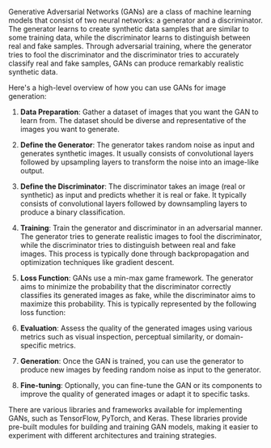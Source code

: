 Generative Adversarial Networks (GANs) are a class of machine learning models that consist of two neural networks: a generator and a discriminator. The generator learns to create synthetic data samples that are similar to some training data, while the discriminator learns to distinguish between real and fake samples. Through adversarial training, where the generator tries to fool the discriminator and the discriminator tries to accurately classify real and fake samples, GANs can produce remarkably realistic synthetic data.

Here's a high-level overview of how you can use GANs for image generation:

1. **Data Preparation**: Gather a dataset of images that you want the GAN to learn from. The dataset should be diverse and representative of the images you want to generate.

2. **Define the Generator**: The generator takes random noise as input and generates synthetic images. It usually consists of convolutional layers followed by upsampling layers to transform the noise into an image-like output.

3. **Define the Discriminator**: The discriminator takes an image (real or synthetic) as input and predicts whether it is real or fake. It typically consists of convolutional layers followed by downsampling layers to produce a binary classification.

4. **Training**: Train the generator and discriminator in an adversarial manner. The generator tries to generate realistic images to fool the discriminator, while the discriminator tries to distinguish between real and fake images. This process is typically done through backpropagation and optimization techniques like gradient descent.

5. **Loss Function**: GANs use a min-max game framework. The generator aims to minimize the probability that the discriminator correctly classifies its generated images as fake, while the discriminator aims to maximize this probability. This is typically represented by the following loss function:
   
6. **Evaluation**: Assess the quality of the generated images using various metrics such as visual inspection, perceptual similarity, or domain-specific metrics.

7. **Generation**: Once the GAN is trained, you can use the generator to produce new images by feeding random noise as input to the generator.

8. **Fine-tuning**: Optionally, you can fine-tune the GAN or its components to improve the quality of generated images or adapt it to specific tasks.

There are various libraries and frameworks available for implementing GANs, such as TensorFlow, PyTorch, and Keras. These libraries provide pre-built modules for building and training GAN models, making it easier to experiment with different architectures and training strategies.
